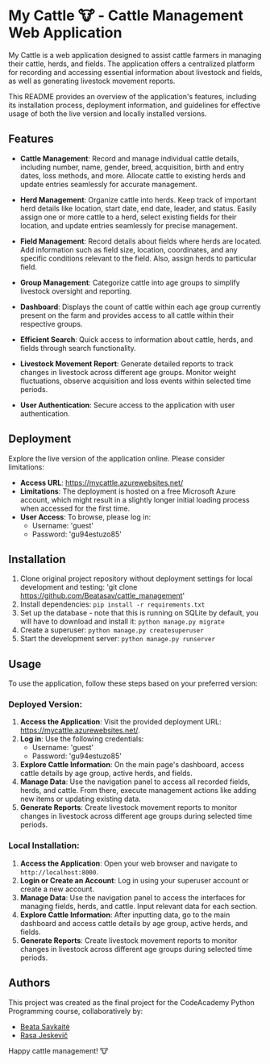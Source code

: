 # My Cattle 🐮 - Cattle Management Web Application

My Cattle is a web application designed to assist cattle farmers in managing their cattle, herds, and fields. 
The application offers a centralized platform for recording and accessing essential information about livestock and fields, as well as generating livestock movement reports. 

This README provides an overview of the application's features, including its installation process, deployment information, and guidelines for effective usage of both the live version and locally installed versions.

## Features

- **Cattle Management**: Record and manage individual cattle details, including number, name, gender, breed, acquisition, birth and entry dates, loss methods, and more. Allocate cattle to existing herds and update entries seamlessly for accurate management.

- **Herd Management**: Organize cattle into herds. Keep track of important herd details like location, start date, end date, leader, and status. Easily assign one or more cattle to a herd, select existing fields for their location, and update entries seamlessly for precise management.

- **Field Management**: Record details about fields where herds are located. Add information such as field size, location, coordinates, and any specific conditions relevant to the field. Also, assign herds to particular field.

- **Group Management**: Categorize cattle into age groups to simplify livestock oversight and reporting.

- **Dashboard**: Displays the count of cattle within each age group currently present on the farm and provides access to all cattle within their respective groups.

- **Efficient Search**: Quick access to information about cattle, herds, and fields through search functionality. 

- **Livestock Movement Report**: Generate detailed reports to track changes in livestock across different age groups. Monitor weight fluctuations, observe acquisition and loss events within selected time periods. 

- **User Authentication**: Secure access to the application with user authentication.

## Deployment

Explore the live version of the application online. Please consider limitations:

- **Access URL**: https://mycattle.azurewebsites.net/
- **Limitations**: The deployment is hosted on a free Microsoft Azure account, which might result in a slightly longer initial loading process when accessed for the first time.
- **User Access**: To browse, please log in:
  - Username: 'guest'
  - Password: 'gu94estuzo85'

## Installation

1. Clone original project repository without deployment settings for local development and testing:
 'git clone https://github.com/Beatasav/cattle_management'
3. Install dependencies: `pip install -r requirements.txt`
4. Set up the database - note that this is running on SQLite by default, you will have to download and install it: `python manage.py migrate`
5. Create a superuser: `python manage.py createsuperuser`
6. Start the development server: `python manage.py runserver`
 
## Usage

To use the application, follow these steps based on your preferred version:

### Deployed Version:

1. **Access the Application**: Visit the provided deployment URL: https://mycattle.azurewebsites.net/.
2. **Log in**: Use the following credentials:
   - Username: 'guest'
   - Password: 'gu94estuzo85'
3. **Explore Cattle Information**: On the main page's dashboard, access cattle details by age group, active herds, and fields.
4. **Manage Data**: Use the navigation panel to access all recorded fields, herds, and cattle. From there, execute management actions like adding new items or updating existing data.
5. **Generate Reports**: Create livestock movement reports to monitor changes in livestock across different age groups during selected time periods.

### Local Installation:

1. **Access the Application**: Open your web browser and navigate to `http://localhost:8000`.
2. **Login or Create an Account**: Log in using your superuser account or create a new account.
3. **Manage Data**: Use the navigation panel to access the interfaces for managing fields, herds, and cattle. Input relevant data for each section.
4. **Explore Cattle Information**: After inputting data, go to the main dashboard and access cattle details by age group, active herds, and fields.
5. **Generate Reports**: Create livestock movement reports to monitor changes in livestock across different age groups during selected time periods.

## Authors

This project was created as the final project for the CodeAcademy Python Programming course, collaboratively by:

- [Beata Savkaitė](https://github.com/Beatasav)
- [Rasa Jeskevič](https://github.com/JeskevicRasa)


Happy cattle management! 🐮
